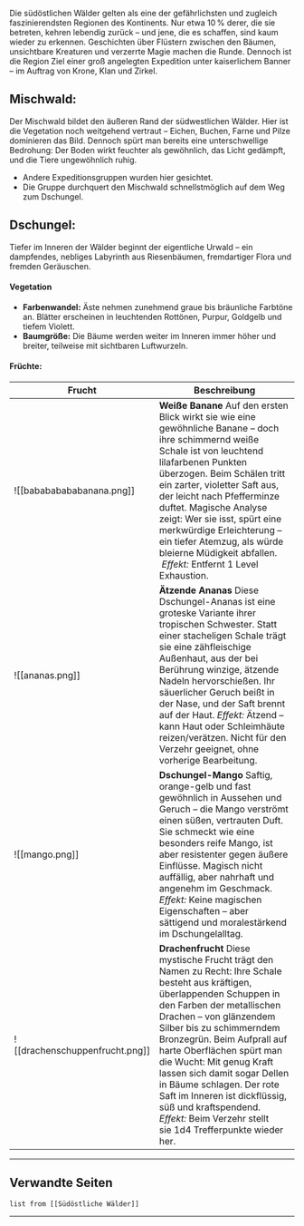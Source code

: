 Die südöstlichen Wälder gelten als eine der gefährlichsten und zugleich faszinierendsten Regionen des Kontinents. Nur etwa 10 % derer, die sie betreten, kehren lebendig zurück – und jene, die es schaffen, sind kaum wieder zu erkennen. Geschichten über Flüstern zwischen den Bäumen, unsichtbare Kreaturen und verzerrte Magie machen die Runde. Dennoch ist die Region Ziel einer groß angelegten Expedition unter kaiserlichem Banner – im Auftrag von Krone, Klan und Zirkel.

##  **Mischwald:**

Der Mischwald bildet den äußeren Rand der südwestlichen Wälder. Hier ist die Vegetation noch weitgehend vertraut – Eichen, Buchen, Farne und Pilze dominieren das Bild. Dennoch spürt man bereits eine unterschwellige Bedrohung: Der Boden wirkt feuchter als gewöhnlich, das Licht gedämpft, und die Tiere ungewöhnlich ruhig.

- Andere Expeditionsgruppen wurden hier gesichtet.
- Die Gruppe durchquert den Mischwald schnellstmöglich auf dem Weg zum Dschungel.


##  **Dschungel:**

Tiefer im Inneren der Wälder beginnt der eigentliche Urwald – ein dampfendes, nebliges Labyrinth aus Riesenbäumen, fremdartiger Flora und fremden Geräuschen.

#### **Vegetation**

- **Farbenwandel:** Äste nehmen zunehmend graue bis bräunliche Farbtöne an. Blätter erscheinen in leuchtenden Rottönen, Purpur, Goldgelb und tiefem Violett.  
- **Baumgröße:** Die Bäume werden weiter im Inneren immer höher und breiter, teilweise mit sichtbaren Luftwurzeln.

#### **Früchte:**

| Frucht                 | Beschreibung |
|------------------------|--------------|
| ![[babababababanana.png]] | **Weiße Banane**  Auf den ersten Blick wirkt sie wie eine gewöhnliche Banane – doch ihre schimmernd weiße Schale ist von leuchtend lilafarbenen Punkten überzogen. Beim Schälen tritt ein zarter, violetter Saft aus, der leicht nach Pfefferminze duftet. Magische Analyse zeigt: Wer sie isst, spürt eine merkwürdige Erleichterung – ein tiefer Atemzug, als würde bleierne Müdigkeit abfallen.  *Effekt:* Entfernt 1 Level Exhaustion. |
| ![[ananas.png]] | **Ätzende Ananas**  Diese Dschungel-Ananas ist eine groteske Variante ihrer tropischen Schwester. Statt einer stacheligen Schale trägt sie eine zähfleischige Außenhaut, aus der bei Berührung winzige, ätzende Nadeln hervorschießen. Ihr säuerlicher Geruch beißt in der Nase, und der Saft brennt auf der Haut.  *Effekt:* Ätzend – kann Haut oder Schleimhäute reizen/verätzen. Nicht für den Verzehr geeignet, ohne vorherige Bearbeitung. |
| ![[mango.png]] | **Dschungel-Mango**  Saftig, orange-gelb und fast gewöhnlich in Aussehen und Geruch – die Mango verströmt einen süßen, vertrauten Duft. Sie schmeckt wie eine besonders reife Mango, ist aber resistenter gegen äußere Einflüsse. Magisch nicht auffällig, aber nahrhaft und angenehm im Geschmack.  *Effekt:* Keine magischen Eigenschaften – aber sättigend und moralestärkend im Dschungelalltag. |
| ![[drachenschuppenfrucht.png]] | **Drachenfrucht**  Diese mystische Frucht trägt den Namen zu Recht: Ihre Schale besteht aus kräftigen, überlappenden Schuppen in den Farben der metallischen Drachen – von glänzendem Silber bis zu schimmerndem Bronzegrün. Beim Aufprall auf harte Oberflächen spürt man die Wucht: Mit genug Kraft lassen sich damit sogar Dellen in Bäume schlagen. Der rote Saft im Inneren ist dickflüssig, süß und kraftspendend.  *Effekt:* Beim Verzehr stellt sie 1d4 Trefferpunkte wieder her.|

---

## **Verwandte Seiten**

```dataview
list from [[Südöstliche Wälder]]
```

---